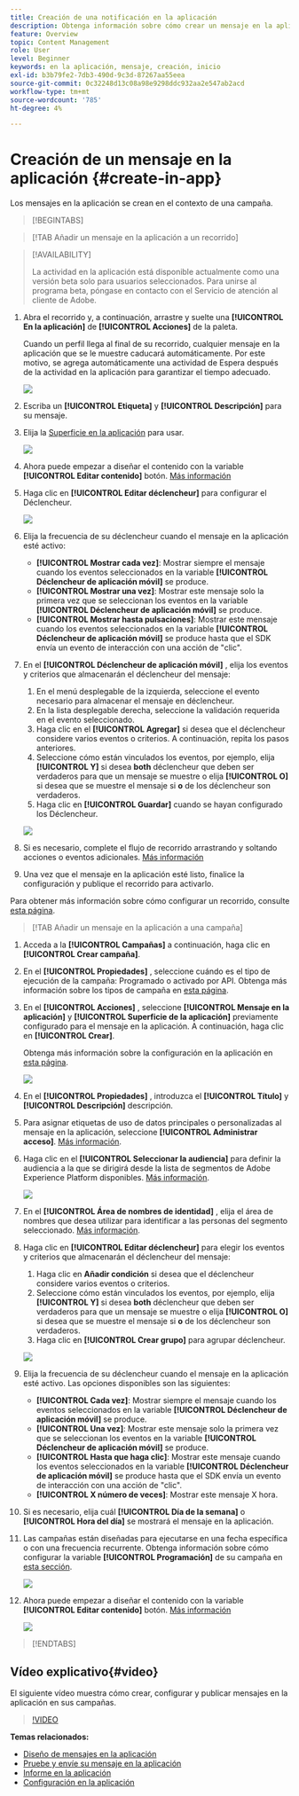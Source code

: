 ```yaml
---
title: Creación de una notificación en la aplicación
description: Obtenga información sobre cómo crear un mensaje en la aplicación en Journey Optimizer
feature: Overview
topic: Content Management
role: User
level: Beginner
keywords: en la aplicación, mensaje, creación, inicio
exl-id: b3b79fe2-7db3-490d-9c3d-87267aa55eea
source-git-commit: 0c32248d13c08a98e9298ddc932aa2e547ab2acd
workflow-type: tm+mt
source-wordcount: '785'
ht-degree: 4%

---
```


# Creación de un mensaje en la aplicación  {#create-in-app}

Los mensajes en la aplicación se crean en el contexto de una campaña.

>[!BEGINTABS]

>[!TAB Añadir un mensaje en la aplicación a un recorrido]

>[!AVAILABILITY]
>
>La actividad en la aplicación está disponible actualmente como una versión beta solo para usuarios seleccionados. Para unirse al programa beta, póngase en contacto con el Servicio de atención al cliente de Adobe.

1. Abra el recorrido y, a continuación, arrastre y suelte una **[!UICONTROL En la aplicación]** de **[!UICONTROL Acciones]** de la paleta.

   Cuando un perfil llega al final de su recorrido, cualquier mensaje en la aplicación que se le muestre caducará automáticamente. Por este motivo, se agrega automáticamente una actividad de Espera después de la actividad en la aplicación para garantizar el tiempo adecuado.

   ![](assets/in_app_journey_1.png)

1. Escriba un **[!UICONTROL Etiqueta]** y **[!UICONTROL Descripción]** para su mensaje.

1. Elija la [Superficie en la aplicación](inapp-configuration.md) para usar.

   ![](assets/in_app_journey_2.png)

1. Ahora puede empezar a diseñar el contenido con la variable **[!UICONTROL Editar contenido]** botón. [Más información](design-in-app.md)

1. Haga clic en **[!UICONTROL Editar déclencheur]** para configurar el Déclencheur.

   ![](assets/in_app_journey_4.png)

1. Elija la frecuencia de su déclencheur cuando el mensaje en la aplicación esté activo:

   * **[!UICONTROL Mostrar cada vez]**: Mostrar siempre el mensaje cuando los eventos seleccionados en la variable **[!UICONTROL Déclencheur de aplicación móvil]** se produce.
   * **[!UICONTROL Mostrar una vez]**: Mostrar este mensaje solo la primera vez que se seleccionan los eventos en la variable **[!UICONTROL Déclencheur de aplicación móvil]** se produce.
   * **[!UICONTROL Mostrar hasta pulsaciones]**: Mostrar este mensaje cuando los eventos seleccionados en la variable **[!UICONTROL Déclencheur de aplicación móvil]** se produce hasta que el SDK envía un evento de interacción con una acción de &quot;clic&quot;.

1. En el **[!UICONTROL Déclencheur de aplicación móvil]** , elija los eventos y criterios que almacenarán el déclencheur del mensaje:

   1. En el menú desplegable de la izquierda, seleccione el evento necesario para almacenar el mensaje en déclencheur.
   1. En la lista desplegable derecha, seleccione la validación requerida en el evento seleccionado.
   1. Haga clic en el **[!UICONTROL Agregar]** si desea que el déclencheur considere varios eventos o criterios. A continuación, repita los pasos anteriores.
   1. Seleccione cómo están vinculados los eventos, por ejemplo, elija **[!UICONTROL Y]** si desea **both** déclencheur que deben ser verdaderos para que un mensaje se muestre o elija **[!UICONTROL O]** si desea que se muestre el mensaje si **o** de los déclencheur son verdaderos.
   1. Haga clic en **[!UICONTROL Guardar]** cuando se hayan configurado los Déclencheur.

   ![](assets/in_app_journey_3.png)

1. Si es necesario, complete el flujo de recorrido arrastrando y soltando acciones o eventos adicionales. [Más información](../building-journeys/about-journey-activities.md)

1. Una vez que el mensaje en la aplicación esté listo, finalice la configuración y publique el recorrido para activarlo.

Para obtener más información sobre cómo configurar un recorrido, consulte [esta página](../building-journeys/journey-gs.md).

>[!TAB Añadir un mensaje en la aplicación a una campaña]

1. Acceda a la **[!UICONTROL Campañas]** a continuación, haga clic en **[!UICONTROL Crear campaña]**.

1. En el **[!UICONTROL Propiedades]** , seleccione cuándo es el tipo de ejecución de la campaña: Programado o activado por API. Obtenga más información sobre los tipos de campaña en [esta página](../campaigns/create-campaign.md#campaigntype).

1. En el **[!UICONTROL Acciones]** , seleccione **[!UICONTROL Mensaje en la aplicación]** y **[!UICONTROL Superficie de la aplicación]** previamente configurado para el mensaje en la aplicación. A continuación, haga clic en **[!UICONTROL Crear]**.

   Obtenga más información sobre la configuración en la aplicación en [esta página](inapp-configuration.md).

   ![](assets/in_app_create_1.png)

1. En el **[!UICONTROL Propiedades]** , introduzca el **[!UICONTROL Título]** y **[!UICONTROL Descripción]** descripción.

1. Para asignar etiquetas de uso de datos principales o personalizadas al mensaje en la aplicación, seleccione **[!UICONTROL Administrar acceso]**. [Más información](../administration/object-based-access.md).

1. Haga clic en el **[!UICONTROL Seleccionar la audiencia]** para definir la audiencia a la que se dirigirá desde la lista de segmentos de Adobe Experience Platform disponibles. [Más información](../segment/about-segments.md).

   ![](assets/in_app_create_2.png)

1. En el **[!UICONTROL Área de nombres de identidad]** , elija el área de nombres que desea utilizar para identificar a las personas del segmento seleccionado. [Más información](../event/about-creating.md#select-the-namespace).

1. Haga clic en **[!UICONTROL Editar déclencheur]** para elegir los eventos y criterios que almacenarán el déclencheur del mensaje:

   1. Haga clic en **Añadir condición** si desea que el déclencheur considere varios eventos o criterios.
   1. Seleccione cómo están vinculados los eventos, por ejemplo, elija **[!UICONTROL Y]** si desea **both** déclencheur que deben ser verdaderos para que un mensaje se muestre o elija **[!UICONTROL O]** si desea que se muestre el mensaje si **o** de los déclencheur son verdaderos.
   1. Haga clic en **[!UICONTROL Crear grupo]** para agrupar déclencheur.

   ![](assets/in_app_create_3.png)

1. Elija la frecuencia de su déclencheur cuando el mensaje en la aplicación esté activo. Las opciones disponibles son las siguientes:

   * **[!UICONTROL Cada vez]**: Mostrar siempre el mensaje cuando los eventos seleccionados en la variable **[!UICONTROL Déclencheur de aplicación móvil]** se produce.
   * **[!UICONTROL Una vez]**: Mostrar este mensaje solo la primera vez que se seleccionan los eventos en la variable **[!UICONTROL Déclencheur de aplicación móvil]** se produce.
   * **[!UICONTROL Hasta que haga clic]**: Mostrar este mensaje cuando los eventos seleccionados en la variable **[!UICONTROL Déclencheur de aplicación móvil]** se produce hasta que el SDK envía un evento de interacción con una acción de &quot;clic&quot;.
   * **[!UICONTROL X número de veces]**: Mostrar este mensaje X hora.

1. Si es necesario, elija cuál **[!UICONTROL Día de la semana]** o **[!UICONTROL Hora del día]** se mostrará el mensaje en la aplicación.

1. Las campañas están diseñadas para ejecutarse en una fecha específica o con una frecuencia recurrente. Obtenga información sobre cómo configurar la variable **[!UICONTROL Programación]** de su campaña en [esta sección](../campaigns/create-campaign.md#schedule).

   ![](assets/in-app-schedule.png)

1. Ahora puede empezar a diseñar el contenido con la variable **[!UICONTROL Editar contenido]** botón. [Más información](design-in-app.md)

   ![](assets/in_app_create_4.png)

>[!ENDTABS]

## Vídeo explicativo{#video}

El siguiente vídeo muestra cómo crear, configurar y publicar mensajes en la aplicación en sus campañas.

>[!VIDEO](https://video.tv.adobe.com/v/3410430?quality=12&learn=on)


**Temas relacionados:**

* [Diseño de mensajes en la aplicación](design-in-app.md)
* [Pruebe y envíe su mensaje en la aplicación](send-in-app.md)
* [Informe en la aplicación](../reports/campaign-global-report.md#inapp-report)
* [Configuración en la aplicación](inapp-configuration.md)